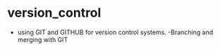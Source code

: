# version_control

- using GIT and GITHUB for version control systems.
  -Branching and merging with GIT

